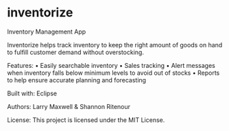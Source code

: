 # inventorize
Inventory Management App

Inventorize helps track inventory to keep the right amount of goods on hand to fulfill customer demand without overstocking.

Features:
•	Easily searchable inventory
•	Sales tracking 
•	Alert messages when inventory falls below minimum levels to avoid out of stocks
•	Reports to help ensure accurate planning and forecasting

Built with:
Eclipse

Authors: 
Larry Maxwell & Shannon Ritenour

License:
This project is licensed under the MIT License.
